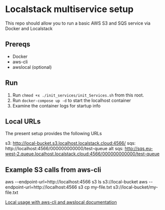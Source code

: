 # Localstack multiservice setup

This repo should allow you to run a basic AWS S3 and SQS service via Docker and Localstack

## Prereqs

* Docker
* aws-cli
* awslocal (optional)

## Run

1. Run `chmod +x ./init_services/init_Services.sh` from this root.
2. Run `docker-compose up -d` to start the localhost container
3. Examine the container logs for startup info

## Local URLs

The present setup provides the following URLs

s3: http://local-bucket.s3.localhost.localstack.cloud:4566/
sqs: http://localhost:4566/000000000000/test-queue
alt sqs: http://sqs.eu-west-2.queue.localhost.localstack.cloud:4566/000000000000/test-queue

## Example S3 calls from aws-cli

aws --endpoint-url=http://localhost:4566 s3 ls s3://local-bucket
aws --endpoint-url=http://localhost:4566 s3 cp my-file.txt s3://local-bucket/my-file.txt

[Local usage with aws-cli and awslocal documentation](https://docs.localstack.cloud/user-guide/integrations/aws-cli/)